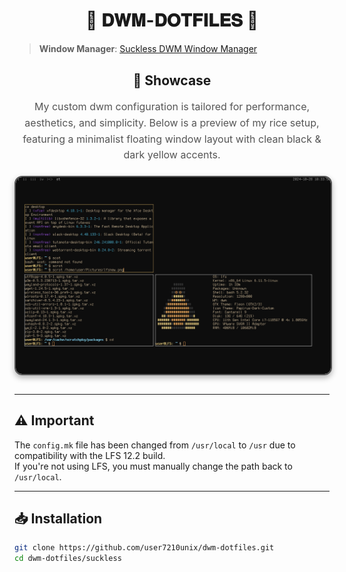 <div align="center">
  <h1>🌟 <strong>𝐃𝐖𝐌-𝐃𝐎𝐓𝐅𝐈𝐋𝐄𝐒</strong> 🌟</h1>
</div>

> **Window Manager**: [Suckless DWM Window Manager](https://dwm.suckless.org/)

<div align="center" style="margin: 30px 0;">
  <h2>🎨 Showcase</h2>
  <p style="font-size: 16px; line-height: 1.6; color: #555;">
    My custom dwm configuration is tailored for performance, aesthetics, and simplicity.  
    Below is a preview of my rice setup, featuring a minimalist floating window layout with clean black & dark yellow accents.
  </p>
  <img src="pictures/lfsnew.png" 
       alt="Rice Setup Preview" 
       width="600" 
       style="display: block; margin: 20px auto; border: 2px solid #555; border-radius: 12px; box-shadow: 0 4px 10px rgba(0, 0, 0, 0.3);">
</div>

---

## ⚠️ **Important**  
The `config.mk` file has been changed from `/usr/local` to `/usr` due to compatibility with the LFS 12.2 build.  
If you're not using LFS, you must manually change the path back to `/usr/local`.

---

## 📥 **Installation**

```bash
git clone https://github.com/user7210unix/dwm-dotfiles.git
cd dwm-dotfiles/suckless
